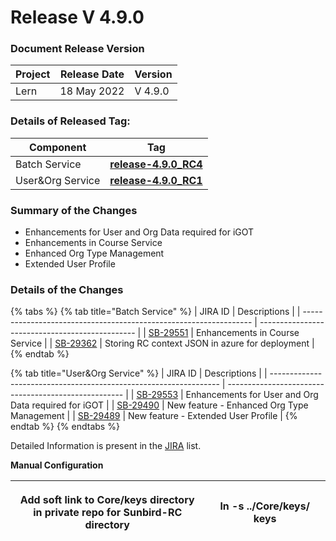 # Release V 4.9.0

### Document Release Version <a href="#document-release-version" id="document-release-version"></a>

| Project | Release Date | Version |
| ------- | ------------ | ------- |
| Lern    | 18 May 2022  | V 4.9.0 |

### Details of Released Tag:

| Component         | Tag                                                                                                                 |
| ----------------- | ------------------------------------------------------------------------------------------------------------------- |
| Batch Service     | [**release-4.9.0\_RC4**](https://github.com/project-sunbird/sunbird-course-service/releases/tag/release-4.9.0\_RC4) |
| User\&Org Service | [**release-4.9.0\_RC1**](https://github.com/project-sunbird/sunbird-lms-service/releases/tag/release-4.9.0\_RC1)    |

### **Summary of the Changes** <a href="#1.-summary-of-the-changes" id="1.-summary-of-the-changes"></a>

* Enhancements for User and Org Data required for iGOT
* Enhancements in Course Service
* Enhanced Org Type Management
* Extended User Profile

### **Details of the Changes** <a href="#2.-details-of-the-changes" id="2.-details-of-the-changes"></a>

{% tabs %}
{% tab title="Batch Service" %}
| JIRA ID                                                           | Descriptions                                    |
| ----------------------------------------------------------------- | ----------------------------------------------- |
| [SB-29551](https://project-sunbird.atlassian.net/browse/SB-29551) | Enhancements in Course Service                  |
| [SB-29362](https://project-sunbird.atlassian.net/browse/SB-29362) | Storing RC context JSON in azure for deployment |
{% endtab %}

{% tab title="User&Org Service" %}
| JIRA ID                                                           | Descriptions                                         |
| ----------------------------------------------------------------- | ---------------------------------------------------- |
| [SB-29553](https://project-sunbird.atlassian.net/browse/SB-29553) | Enhancements for User and Org Data required for iGOT |
| [SB-29490](https://project-sunbird.atlassian.net/browse/SB-29490) | New feature - Enhanced Org Type Management           |
| [SB-29489](https://project-sunbird.atlassian.net/browse/SB-29489) | New feature - Extended User Profile                  |
{% endtab %}
{% endtabs %}

Detailed Information is present in the [JIRA](https://project-sunbird.atlassian.net/issues/?filter=12456) list.

**Manual Configuration**

| <p>Add soft link to Core/keys directory<br>in private repo for Sunbird-RC directory</p> | ln -s ../Core/keys/ keys |
| --------------------------------------------------------------------------------------- | ------------------------ |

